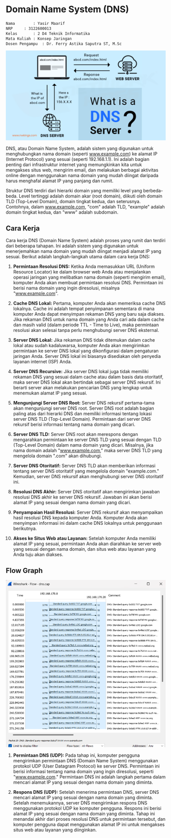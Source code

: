 # Domain Name System (DNS)

    Nama		: Yasir Maarif
    NRP		: 3122600013
    Kelas		: 2 D4 Teknik Informatika
    Mata Kuliah	: Konsep Jaringan
    Dosen Pengampu	: Dr. Ferry Astika Saputra ST, M.Sc

<div align="center">
    <img src="assets/dns-p.png">
</div>

DNS, atau Domain Name System, adalah sistem yang digunakan untuk menghubungkan nama domain (seperti www.example.com) ke alamat IP (Internet Protocol) yang sesuai (seperti 192.168.1.1). Ini adalah bagian penting dari infrastruktur internet yang memungkinkan kita untuk mengakses situs web, mengirim email, dan melakukan berbagai aktivitas online dengan menggunakan nama domain yang mudah diingat daripada harus menghafal alamat IP yang panjang dan rumit.

Struktur DNS terdiri dari hierarki domain yang memiliki level yang berbeda-beda. Level tertinggi adalah domain akar (root domain), diikuti oleh domain TLD (Top-Level Domain), domain tingkat kedua, dan seterusnya. Contohnya, dalam www.example.com, "com" adalah TLD, "example" adalah domain tingkat kedua, dan "www" adalah subdomain.

## Cara Kerja

Cara kerja DNS (Domain Name System) adalah proses yang rumit dan terdiri dari beberapa tahapan. Ini adalah sistem yang digunakan untuk menerjemahkan nama domain yang mudah diingat menjadi alamat IP yang sesuai. Berikut adalah langkah-langkah utama dalam cara kerja DNS:

1. **Permintaan Resolusi DNS:** Ketika Anda memasukkan URL (Uniform Resource Locator) ke dalam browser web Anda atau menjalankan operasi jaringan yang melibatkan nama domain (seperti mengirim email), komputer Anda akan membuat permintaan resolusi DNS. Permintaan ini berisi nama domain yang ingin diresolusi, misalnya "www.example.com".

2. **Cache DNS Lokal:** Pertama, komputer Anda akan memeriksa cache DNS lokalnya. Cache ini adalah tempat penyimpanan sementara di mana komputer Anda dapat menyimpan rekaman DNS yang baru saja diakses. Jika rekaman DNS untuk nama domain yang Anda cari ada dalam cache dan masih valid (dalam periode TTL - Time to Live), maka permintaan resolusi akan selesai tanpa perlu menghubungi server DNS eksternal.
3. **Server DNS Lokal:** Jika rekaman DNS tidak ditemukan dalam cache lokal atau sudah kadaluwarsa, komputer Anda akan mengirimkan permintaan ke server DNS lokal yang dikonfigurasi dalam pengaturan jaringan Anda. Server DNS lokal ini biasanya disediakan oleh penyedia layanan internet (ISP) Anda.
4. **Server DNS Recursive:** Jika server DNS lokal juga tidak memiliki rekaman DNS yang sesuai dalam cache atau dalam basis data otoritatif, maka server DNS lokal akan bertindak sebagai server DNS rekursif. Ini berarti server akan melakukan pencarian DNS yang lengkap untuk menemukan alamat IP yang sesuai.
5. **Mengunjungi Server DNS Root:** Server DNS rekursif pertama-tama akan mengunjungi server DNS root. Server DNS root adalah bagian paling atas dari hierarki DNS dan memiliki informasi tentang lokasi server DNS TLD (Top-Level Domain). Permintaan dari server DNS rekursif berisi informasi tentang nama domain yang dicari.
6. **Server DNS TLD:** Server DNS root akan merespons dengan mengarahkan permintaan ke server DNS TLD yang sesuai dengan TLD (Top-Level Domain) dalam nama domain yang dicari. Misalnya, jika nama domain adalah "www.example.com," maka server DNS TLD yang mengelola domain ".com" akan dihubungi.
7. **Server DNS Otoritatif:** Server DNS TLD akan memberikan informasi tentang server DNS otoritatif yang mengelola domain "example.com." Kemudian, server DNS rekursif akan menghubungi server DNS otoritatif ini.
8. **Resolusi DNS Akhir:** Server DNS otoritatif akan mengirimkan jawaban resolusi DNS akhir ke server DNS rekursif. Jawaban ini akan berisi alamat IP yang sesuai dengan nama domain yang dicari.
9. **Penyampaian Hasil Resolusi:** Server DNS rekursif akan menyampaikan hasil resolusi DNS kepada komputer Anda. Komputer Anda akan menyimpan informasi ini dalam cache DNS lokalnya untuk penggunaan berikutnya.
10. **Akses ke Situs Web atau Layanan:** Setelah komputer Anda memiliki alamat IP yang sesuai, permintaan Anda akan diarahkan ke server web yang sesuai dengan nama domain, dan situs web atau layanan yang Anda tuju akan diakses.

## Flow Graph

<div align="center">
    <img src="assets/dns-fg.png">
</div>

1. **Permintaan DNS (UDP):** Pada tahap ini, komputer pengguna mengirimkan permintaan DNS (Domain Name System) menggunakan protokol UDP (User Datagram Protocol) ke server DNS. Permintaan ini berisi informasi tentang nama domain yang ingin diresolusi, seperti "www.example.com." Permintaan DNS ini adalah langkah pertama dalam mencari alamat IP yang sesuai dengan nama domain yang diminta.

2. **Respons DNS (UDP):** Setelah menerima permintaan DNS, server DNS mencari alamat IP yang sesuai dengan nama domain yang diminta. Setelah menemukannya, server DNS mengirimkan respons DNS menggunakan protokol UDP ke komputer pengguna. Respons ini berisi alamat IP yang sesuai dengan nama domain yang diminta. Tahap ini menandai akhir dari proses resolusi DNS untuk permintaan tersebut, dan komputer pengguna dapat menggunakan alamat IP ini untuk mengakses situs web atau layanan yang diinginkan.
